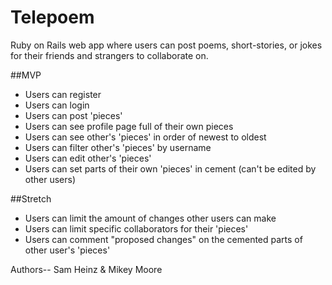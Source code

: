 # Telepoem
Ruby on Rails web app where users can post poems, short-stories, or jokes for their friends and strangers to collaborate on.

##MVP
- Users can register
- Users can login
- Users can post 'pieces'
- Users can see profile page full of their own pieces
- Users can see other's 'pieces' in order of newest to oldest
- Users can filter other's 'pieces' by username
- Users can edit other's 'pieces'
- Users can set parts of their own 'pieces' in cement (can't be edited by other users)

##Stretch
- Users can limit the amount of changes other users can make
- Users can limit specific collaborators for their 'pieces'
- Users can comment "proposed changes" on the cemented parts of other user's 'pieces'

Authors-- Sam Heinz & Mikey Moore
